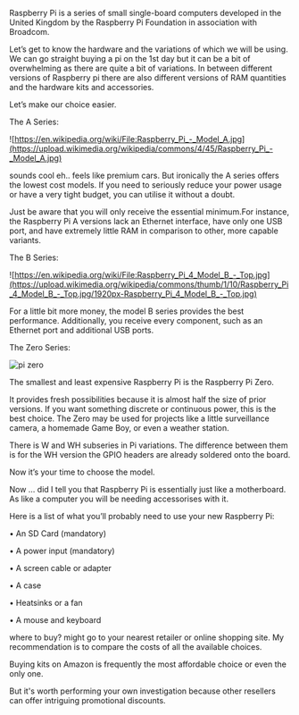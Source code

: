 Raspberry Pi is a series of small single-board computers developed in the United Kingdom by the Raspberry Pi Foundation in association with Broadcom.

Let’s get to know the hardware and the variations of which we will be using. We can go straight buying a pi on the 1st day but it can be a bit of overwhelming as there are quite a bit of variations. In between different versions of Raspberry pi there are also different versions of RAM quantities and the hardware kits and accessories.

Let’s make our choice easier.

The A Series:

![https://en.wikipedia.org/wiki/File:Raspberry_Pi_-_Model_A.jpg](https://upload.wikimedia.org/wikipedia/commons/4/45/Raspberry_Pi_-_Model_A.jpg)

sounds cool eh.. feels like premium cars. But ironically the A series offers the lowest cost models. If you need to seriously reduce your power usage or have a very tight budget, you can utilise it without a doubt.

Just be aware that you will only receive the essential minimum.For instance, the Raspberry Pi A versions lack an Ethernet interface, have only one USB port, and have extremely little RAM in comparison to other, more capable variants.

The B Series:

![https://en.wikipedia.org/wiki/File:Raspberry_Pi_4_Model_B_-_Top.jpg](https://upload.wikimedia.org/wikipedia/commons/thumb/1/10/Raspberry_Pi_4_Model_B_-_Top.jpg/1920px-Raspberry_Pi_4_Model_B_-_Top.jpg)

For a little bit more money, the model B series provides the best performance.
Additionally, you receive every component, such as an Ethernet port and additional USB ports.

The Zero Series:

<img src="https://upload.wikimedia.org/wikipedia/commons/thumb/d/d4/Raspberry_Pi_Zero_W_%2832974172980%29_%28cropped%29.jpg/1920px-Raspberry_Pi_Zero_W_%2832974172980%29_%28cropped%29.jpg" alt="pi zero">

The smallest and least expensive Raspberry Pi is the Raspberry Pi Zero.

It provides fresh possibilities because it is almost half the size of prior versions.
If you want something discrete or continuous power, this is the best choice.
The Zero may be used for projects like a little surveillance camera, a homemade Game Boy, or even a weather station.

There is W and WH subseries in Pi variations. The difference between them is for the WH version the GPIO headers are already soldered onto the board.

Now it’s your time to choose the model. 



Now … did I tell you that Raspberry Pi is essentially just like a motherboard. As like a computer you will be needing accessorises with it.

 Here is a list of what you’ll probably need to use your new Raspberry Pi:

• An SD Card (mandatory)

• A power input (mandatory)

• A screen cable or adapter

• A case

• Heatsinks or a fan

• A mouse and keyboard

where to buy? might go to your nearest retailer or online shopping site. My recommendation is to compare the costs of all the available choices.

Buying kits on Amazon is frequently the most affordable choice or even the only one.

But it's worth performing your own investigation because other resellers can offer intriguing promotional discounts.
